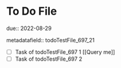 # To Do File

due:: 2022-08-29

metadatafield:: todoTestFile_697\_21

- [ ] Task of todoTestFile_697 1 [[Query me]]
- [ ] Task of todoTestFile_697 2
